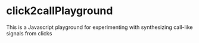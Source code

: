 # click2callPlayground
This is a Javascript playground for experimenting with synthesizing call-like signals from clicks
